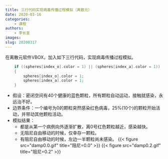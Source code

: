 ```yaml
---
title: 三行代码实现病毒传播过程模拟（离散元）
date: 2020-03-16
categories:
    - 课程
authors:
    - 李长圣
images:
slug: 20200317
---
```


在离散元软件VBOX，加入如下三行代码，实现病毒传播过程模拟。
　
```c
	if ((spheres[index_o].color = 1) || (spheres[index_a].color = 1))
	{
		spheres[index_o].color = 1;
		spheres[index_a].color = 1;
	}
```

- 假设：密闭空间有40个健康的蓝色颗粒，所有颗粒自动运动，接触就感染，永远治不好。
- 边界条件：一个编号为0的颗粒突然感染红色病毒，25%(10个)的颗粒开始活动，并带动其他颗粒活动。
- 模拟结果：
	- 都是从第一个病例向外逐渐扩散，离0号红色颗粒越近，感染越快。
	- 无阻尼自由移动的时候，仅幸存一颗粒。
	- 有阻尼自由移动的时候，左边一半颗粒尚未感染。
{{< figure src="damp0.0.gif" title="阻尼=0.0"  >}}
{{< figure src="damp0.2.gif" title="阻尼=0.2"  >}}

